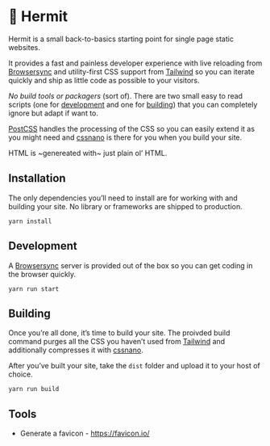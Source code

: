 # :crab: Hermit

Hermit is a small back-to-basics starting point for single page static websites.

It provides a fast and painless developer experience with live reloading from [Browsersync](https://browsersync.io/) and utility-first CSS support from [Tailwind](https://tailwindcss.com/) so you can iterate quickly and ship as little code as possible to your visitors.

*No build tools or packagers* (sort of). There are two small easy to read scripts (one for [development](scripts/start.js) and one for [building](scripts/build.js)) that you can completely ignore but adapt if want to.

[PostCSS](https://postcss.org/) handles the processing of the CSS so you can easily extend it as you might need and [cssnano](https://cssnano.co/) is there for you when you build your site.

HTML is ~genereated with~ just plain ol’ HTML.

## Installation

The only dependencies you’ll need to install are for working with and building your site. No library or frameworks are shipped to production. 

```
yarn install
```

## Development

A [Browsersync](https://browsersync.io/) server is provided out of the box so you can get coding in the browser quickly.

```
yarn run start
```

## Building

Once you’re all done, it’s time to build your site. The proivded build command purges all the CSS you haven’t used from [Tailwind](https://tailwindcss.com/) and additionally compresses it with [cssnano](https://cssnano.co/).

After you’ve built your site, take the `dist` folder and upload it to your host of choice.

```
yarn run build
```

## Tools

- Generate a favicon - https://favicon.io/
